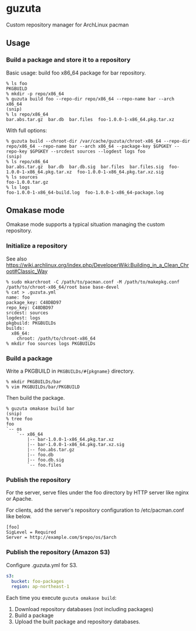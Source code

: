# guzuta
Custom repository manager for ArchLinux pacman

## Usage
### Build a package and store it to a repository
Basic usage: build foo x86_64 package for bar repository.

```
% ls foo
PKGBUILD
% mkdir -p repo/x86_64
% guzuta build foo --repo-dir repo/x86_64 --repo-name bar --arch x86_64
(snip)
% ls repo/x86_64
bar.abs.tar.gz  bar.db  bar.files  foo-1.0.0-1-x86_64.pkg.tar.xz
```

With full options:
```
% guzuta build --chroot-dir /var/cache/guzuta/chroot-x86_64 --repo-dir repo/x86_64 --repo-name bar --arch x86_64 --package-key $GPGKEY --repo-key $GPGKEY --srcdest sources --logdest logs foo
(snip)
% ls repo/x86_64
bar.abs.tar.gz  bar.db  bar.db.sig  bar.files  bar.files.sig  foo-1.0.0-1-x86_64.pkg.tar.xz  foo-1.0.0-1-x86_64.pkg.tar.xz.sig
% ls sources
foo-1.0.0.tar.gz
% ls logs
foo-1.0.0-1-x86_64-build.log  foo-1.0.0-1-x86_64-package.log
```

## Omakase mode
Omakase mode supports a typical situation managing the custom repository.

### Initialize a repository

See also https://wiki.archlinux.org/index.php/DeveloperWiki:Building_in_a_Clean_Chroot#Classic_Way

```
% sudo mkarchroot -C /path/to/pacman.conf -M /path/to/makepkg.conf /path/to/chroot-x86_64/root base base-devel
% cat > .guzuta.yml
name: foo
package_key: C48DBD97
repo_key: C48DBD97
srcdest: sources
logdest: logs
pkgbuild: PKGBUILDs
builds:
  x86_64:
    chroot: /path/to/chroot-x86_64
% mkdir foo sources logs PKGBUILDs
```

### Build a package
Write a PKGBUILD in `PKGBUILDs/#{pkgname}` directory.

```
% mkdir PKGBUILDs/bar
% vim PKGBUILDs/bar/PKGBUILD
```

Then build the package.

```
% guzuta omakase build bar
(snip)
% tree foo
foo
`-- os
    `-- x86_64
        |-- bar-1.0.0-1-x86_64.pkg.tar.xz
        |-- bar-1.0.0-1-x86_64.pkg.tar.xz.sig
        |-- foo.abs.tar.gz
        |-- foo.db
        |-- foo.db.sig
        `-- foo.files
```

### Publish the repository
For the server, serve files under the foo directory by HTTP server like nginx or Apache.

For clients, add the server's repository configuration to /etc/pacman.conf like below.

```
[foo]
SigLevel = Required
Server = http://example.com/$repo/os/$arch
```

### Publish the repository (Amazon S3)
Configure .guzuta.yml for S3.

```yaml
s3:
  bucket: foo-packages
  region: ap-northeast-1
```

Each time you execute `guzuta omakase build`:

1. Download repository databases (not including packages)
2. Build a package
3. Upload the built package and repository databases.

